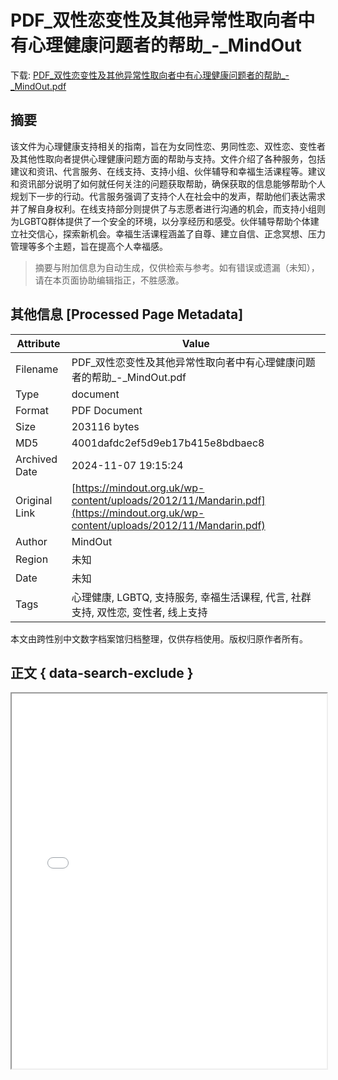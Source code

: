# PDF_双性恋变性及其他异常性取向者中有心理健康问题者的帮助_-_MindOut

<!-- tcd_download_link -->
下载: <a href="../PDF_双性恋变性及其他异常性取向者中有心理健康问题者的帮助_-_MindOut.pdf" download>PDF_双性恋变性及其他异常性取向者中有心理健康问题者的帮助_-_MindOut.pdf</a>
<!-- tcd_download_link_end -->

## 摘要

<!-- tcd_abstract -->
该文件为心理健康支持相关的指南，旨在为女同性恋、男同性恋、双性恋、变性者及其他性取向者提供心理健康问题方面的帮助与支持。文件介绍了各种服务，包括建议和资讯、代言服务、在线支持、支持小组、伙伴辅导和幸福生活课程等。建议和资讯部分说明了如何就任何关注的问题获取帮助，确保获取的信息能够帮助个人规划下一步的行动。代言服务强调了支持个人在社会中的发声，帮助他们表达需求并了解自身权利。在线支持部分则提供了与志愿者进行沟通的机会，而支持小组则为LGBTQ群体提供了一个安全的环境，以分享经历和感受。伙伴辅导帮助个体建立社交信心，探索新机会。幸福生活课程涵盖了自尊、建立自信、正念冥想、压力管理等多个主题，旨在提高个人幸福感。

<!-- tcd_abstract_end -->

> 摘要与附加信息为自动生成，仅供检索与参考。如有错误或遗漏（未知），请在本页面协助编辑指正，不胜感激。

## 其他信息 [Processed Page Metadata]

| Attribute       | Value                                  |
|-----------------|----------------------------------------|
| Filename        | PDF_双性恋变性及其他异常性取向者中有心理健康问题者的帮助_-_MindOut.pdf                             |
| Type            | document                                 |
| Format          | PDF Document                               |
| Size            | 203116 bytes                           |
| MD5             | 4001dafdc2ef5d9eb17b415e8bdbaec8                                  |
| Archived Date   | 2024-11-07 19:15:24                             |
| Original Link   | [https://mindout.org.uk/wp-content/uploads/2012/11/Mandarin.pdf](https://mindout.org.uk/wp-content/uploads/2012/11/Mandarin.pdf)                         |
| Author          | MindOut                               |
| Region          | 未知                               |
| Date            | 未知                                 |
| Tags            | 心理健康, LGBTQ, 支持服务, 幸福生活课程, 代言, 社群支持, 双性恋, 变性者, 线上支持                                 |

本文由跨性别中文数字档案馆归档整理，仅供存档使用。版权归原作者所有。


## 正文 { data-search-exclude }

<!-- tcd_main_text -->
<iframe src="../PDF_双性恋变性及其他异常性取向者中有心理健康问题者的帮助_-_MindOut.pdf" width="100%" height="600px">
    <p>无法显示PDF，请下载查看。</p>
</iframe>
<!-- tcd_main_text_end -->

